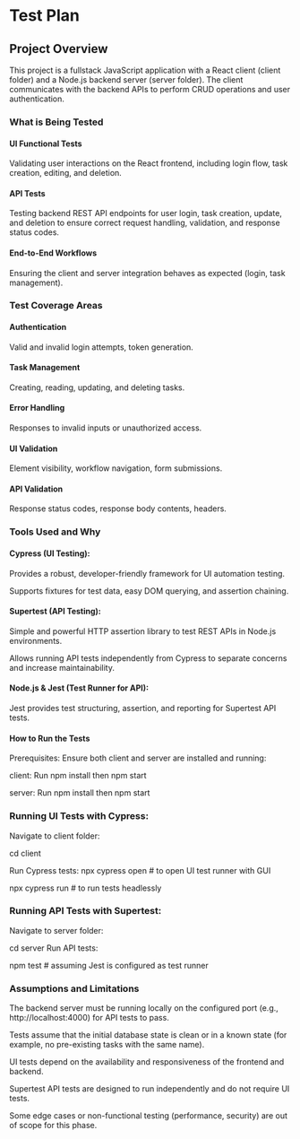 # Test Plan

## Project Overview
This project is a fullstack JavaScript application with a React client (client folder) and a Node.js backend server (server folder). The client communicates with the backend APIs to perform CRUD operations and user authentication.

### What is Being Tested

#### UI Functional Tests
Validating user interactions on the React frontend, including login flow, task creation, editing, and deletion.

#### API Tests 
Testing backend REST API endpoints for user login, task creation, update, and deletion to ensure correct request handling, validation, and response status codes.

#### End-to-End Workflows
Ensuring the client and server integration behaves as expected (login, task management).

### Test Coverage Areas
#### Authentication 
Valid and invalid login attempts, token generation.

#### Task Management 
Creating, reading, updating, and deleting tasks.

#### Error Handling
Responses to invalid inputs or unauthorized access.

#### UI Validation
Element visibility, workflow navigation, form submissions.

#### API Validation
Response status codes, response body contents, headers.

### Tools Used and Why
#### Cypress (UI Testing):

Provides a robust, developer-friendly framework for UI automation testing.

Supports fixtures for test data, easy DOM querying, and assertion chaining.

#### Supertest (API Testing):

Simple and powerful HTTP assertion library to test REST APIs in Node.js environments.

Allows running API tests independently from Cypress to separate concerns and increase maintainability.

#### Node.js & Jest (Test Runner for API):

Jest provides test structuring, assertion, and reporting for Supertest API tests.

#### How to Run the Tests
Prerequisites:
Ensure both client and server are installed and running:

client: Run npm install then npm start

server: Run npm install then npm start

### Running UI Tests with Cypress:
Navigate to client folder:

cd client

Run Cypress tests:
npx cypress open   # to open UI test runner with GUI

npx cypress run    # to run tests headlessly
### Running API Tests with Supertest:
Navigate to server folder:

cd server
Run API tests:

npm test           # assuming Jest is configured as test runner

### Assumptions and Limitations
The backend server must be running locally on the configured port (e.g., http://localhost:4000) for API tests to pass.

Tests assume that the initial database state is clean or in a known state (for example, no pre-existing tasks with the same name).

UI tests depend on the availability and responsiveness of the frontend and backend.

Supertest API tests are designed to run independently and do not require UI tests.

Some edge cases or non-functional testing (performance, security) are out of scope for this phase.